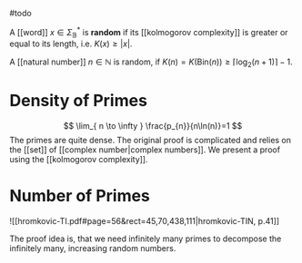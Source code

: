 #todo 

A [[word]] $x\in \Sigma_{\mathbb{B}}^{*}$ is **random** if its [[kolmogorov complexity]] is greater or equal to its length, i.e. $K(x)\geq|x|$.

A [[natural number]] $n\in \mathbb N$ is random, if $K(n)=K(\mathrm{Bin}(n))\geq \lceil \log_{2}(n+1) \rceil -1$.







# Density of Primes
$$
\lim_{ n \to \infty } \frac{p_{n}}{n\ln(n)}=1
$$
The primes are quite dense. The original proof is complicated and relies on the [[set]] of [[complex number|complex numbers]]. We present a proof using the [[kolmogorov complexity]].


# Number of Primes
![[hromkovic-TI.pdf#page=56&rect=45,70,438,111|hromkovic-TIN, p.41]]

The proof idea is, that we need infinitely many primes to decompose the infinitely many, increasing random numbers.